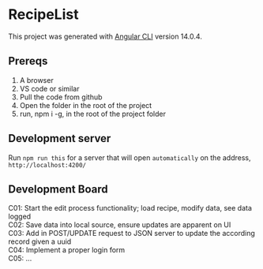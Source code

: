 # RecipeList

This project was generated with [Angular CLI](https://github.com/angular/angular-cli) version 14.0.4.

## Prereqs

1. A browser
2. VS code or similar
3. Pull the code from github
4. Open the folder in the root of the project
5. run, npm i -g, in the root of the project folder

## Development server

Run `npm run this` for a server that will open `automatically` on the address, `http://localhost:4200/`

## Development Board

C01: Start the edit process functionality; load recipe, modify data, see data logged  
C02: Save data into local source, ensure updates are apparent on UI  
C03: Add in POST/UPDATE request to JSON server to update the according record given a uuid  
C04: Implement a proper login form  
C05: ...  
